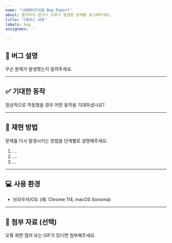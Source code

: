 ```yaml
---
name: "\U0001F41B Bug Report"
about: 동작하지 않거나 오류가 발생한 문제를 보고해주세요.
title: "[BUG] 내용"
labels: bug
assignees: ''

---
```


## 🐞 버그 설명

무슨 문제가 발생했는지 알려주세요.

---

## ✅ 기대한 동작

정상적으로 작동했을 경우 어떤 동작을 기대하셨나요?

---

## 🧪 재현 방법

문제를 다시 발생시키는 방법을 단계별로 설명해주세요.

1. ...
2. ...
3. ...

---

## 💻 사용 환경

- 브라우저/OS: (예: Chrome 114, macOS Sonoma)

---

## 📸 첨부 자료 (선택)

오류 화면 캡처 또는 GIF가 있다면 첨부해주세요.
